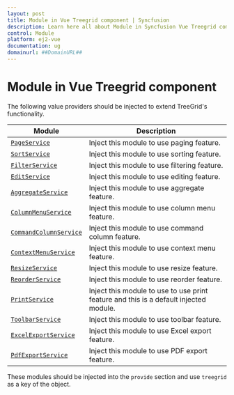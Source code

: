 ```yaml
---
layout: post
title: Module in Vue Treegrid component | Syncfusion
description: Learn here all about Module in Syncfusion Vue Treegrid component of Syncfusion Essential JS 2 and more.
control: Module 
platform: ej2-vue
documentation: ug
domainurl: ##DomainURL##
---
```


# Module in Vue Treegrid component

The following value providers should be injected to extend TreeGrid's functionality.

| Module | Description |
|------|-------------|
| [`PageService`](../treegrid/paging)| Inject this module to use paging feature.|
| [`SortService`](../treegrid/sorting)| Inject this module to use sorting feature.|
| [`FilterService`](../treegrid/filtering/filtering)| Inject this module to use filtering feature.|
| [`EditService`](../treegrid/editing/edit)| Inject this module to use editing feature.|
| [`AggregateService`](../treegrid/aggregates/aggregates)| Inject this module to use aggregate feature.|
| [`ColumnMenuService`](../treegrid/columns/column-menu)| Inject this module to use column menu feature.|
| [`CommandColumnService`](../treegrid/editing/command-column-editing)| Inject this module to use command column feature.|
| [`ContextMenuService`](../treegrid/context-menu)| Inject this module to use context menu feature.
| [`ResizeService`](../treegrid/columns/column-resizing)| Inject this module to use resize feature.|
| [`ReorderService`](../treegrid/columns/column-reorder)| Inject this module to use reorder feature.|
| [`PrintService`](../treegrid/print)| Inject this module to use to use print feature and this is a default injected module.|
| [`ToolbarService`](../treegrid/tool-bar/tool-bar)| Inject this module to use toolbar feature.|
| [`ExcelExportService`](../treegrid/excel-export/excel-export)| Inject this module to use Excel export feature.|
| [`PdfExportService`](../treegrid/pdf-export/pdf-export)| Inject this module to use PDF export feature.|

These modules should be injected into the `provide` section and use `treegrid` as a key of the object.
